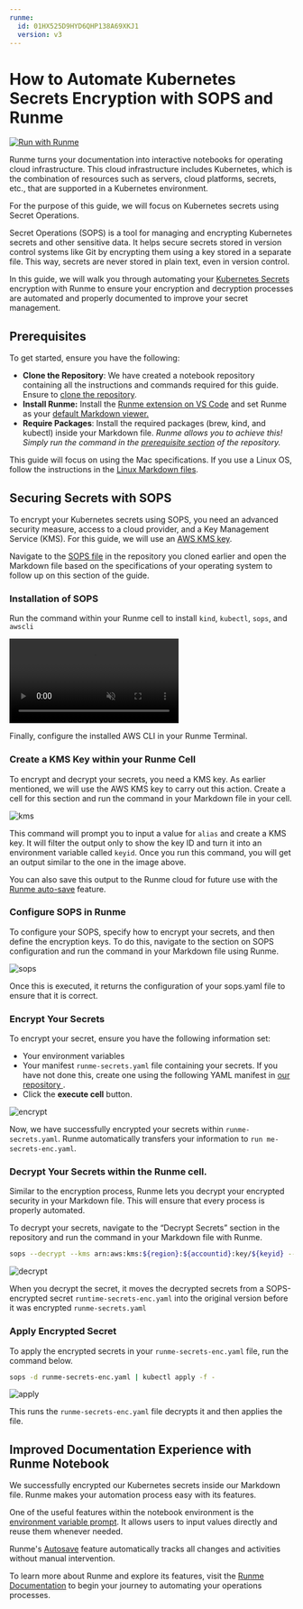 ```yaml
---
runme:
  id: 01HX525D9HYD6QHP138A69XKJ1
  version: v3
---
```


# How to Automate Kubernetes Secrets Encryption with SOPS and  Runme

[![Run with Runme](https://badgen.net/badge/Run%20with/Runme/5B3ADF?icon=https://runme.dev/img/logo.svg)](https://runme.dev/api/runme?repository=git@github.com:stateful/blog-examples.git&fileToOpen=kubernetes/k8s-secret/sops/sops-linux.md)

Runme turns your documentation into interactive notebooks for operating cloud infrastructure. This cloud infrastructure includes Kubernetes, which is the combination of resources such as servers, cloud platforms, secrets, etc., that are supported in a Kubernetes environment.

For the purpose of this guide, we will focus on Kubernetes secrets using Secret Operations.

Secret Operations (SOPS) is a tool for managing and encrypting Kubernetes secrets and other sensitive data. It helps secure secrets stored in version control systems like Git by encrypting them using a key stored in a separate file. This way, secrets are never stored in plain text, even in version control.

In this guide, we will walk you through automating your [Kubernetes Secrets](https://kubernetes.io/docs/concepts/configuration/secret/) encryption with Runme to ensure your encryption and decryption processes are automated and properly documented to improve your secret management.

## **Prerequisites**[](https://docs-runme-55rq3q1vz-stateful.vercel.app/guide/k8s-secret#prerequisites)

To get started, ensure you have the following:

- **Clone the Repository**: We have created a notebook repository containing all the instructions and commands required for this guide. Ensure to [clone the repository](https://github.com/stateful/blog-examples/tree/main/kubernetes/k8s-secret).
- **Install Runme:** Install the [Runme extension on VS Code](https://marketplace.visualstudio.com/items?itemName=stateful.runme) and set Runme as your [default Markdown viewer.](https://docs.runme.dev/installation/installrunme#how-to-set-vs-code-as-your-default-markdown-viewer)
- **Require Packages**: Install the required packages (brew, kind, and kubectl) inside your Markdown file. *Runme allows you to achieve this! Simply run the command in the [prerequisite section](https://github.com/stateful/blog-examples/blob/main/kubernetes/replicaset/replicaset-mac.md#prerequisites) of the repository.*

This guide will focus on using the Mac specifications. If you use a Linux OS, follow the instructions in the [Linux Markdown files](https://github.com/stateful/blog-examples/blob/main/kubernetes/k8s-secret/sops/sops-linux.md).

## **Securing Secrets with SOPS**[](https://docs-runme-55rq3q1vz-stateful.vercel.app/guide/k8s-secret#securing-secrets-with-sops)

To encrypt your Kubernetes secrets using SOPS, you need an advanced security measure, access to a cloud provider, and a Key Management Service (KMS). For this guide, we will use an [AWS KMS key](https://docs.aws.amazon.com/kms/latest/developerguide/concepts.html#kms_keys).

Navigate to the [SOPS file](https://github.com/stateful/blog-examples/tree/main/kubernetes/k8s-secret/sops) in the repository you cloned earlier and open the Markdown file based on the specifications of your operating system to follow up on this section of the guide.

### **Installation of SOPS**[](https://docs-runme-55rq3q1vz-stateful.vercel.app/guide/k8s-secret#installation-of-sops)

Run the command within your Runme cell to install `kind`, `kubectl`, `sops`, and `awscli`

<video autoPlay loop muted playsInline controls>
  <source src="/videos/runme-sops.mp4" type="video/mp4" />
  <source src="/videos/runme-sops.webm" type="video/webm" />
</video>

Finally, configure the installed AWS CLI in your Runme Terminal.

### **Create a KMS Key within your Runme Cell**[](https://docs-runme-55rq3q1vz-stateful.vercel.app/guide/k8s-secret#create-a-kms-key)

To encrypt and decrypt your secrets, you need a KMS key. As earlier mentioned, we will use the AWS KMS key to carry out this action. Create a cell for this section and run the command in your Markdown file in your cell.

![kms](../../static/img/guide-page/kms-key.png)

This command will prompt you to input a value for `alias` and create a KMS key. It will filter the output only to show the key ID and turn it into an environment variable called `keyid`. Once you run this command, you will get an output similar to the one in the image above.

You can also save this output to the Runme cloud for future use with the [Runme auto-save](https://docs.runme.dev/configuration/auto-save) feature.

### **Configure SOPS in Runme** [](https://docs-runme-55rq3q1vz-stateful.vercel.app/guide/k8s-secret#configure-sops)

To configure your SOPS, specify how to encrypt your secrets, and then define the encryption keys. To do this, navigate to the section on SOPS configuration and run the command in your Markdown file using Runme.

![sops](../../static/img/guide-page/configure-sops.png)

Once this is executed, it returns the configuration of your sops.yaml file to ensure that it is correct.

### **Encrypt Your Secrets**[](https://docs-runme-55rq3q1vz-stateful.vercel.app/guide/k8s-secret#encrypt-your-secrets)

To encrypt your secret, ensure you have the following information set:

- Your environment variables
- Your manifest `runme-secrets.yaml` file containing your secrets. If you have not done this, create one using the following YAML manifest in [our repository ](https://github.com/stateful/blog-examples/blob/main/kubernetes/k8s-secret/sops/runme-secrets.yaml).
- Click the **execute cell** button.

![encrypt](../../static/img/guide-page/runme-encrypt.png)

Now, we have successfully encrypted your secrets within `runme-secrets.yaml`. Runme automatically transfers your information to `run me-secrets-enc.yaml`.

### **Decrypt Your Secrets within the Runme cell.**[](https://docs-runme-55rq3q1vz-stateful.vercel.app/guide/k8s-secret#decrypt-your-secrets)

Similar to the encryption process, Runme lets you decrypt your encrypted security in your Markdown file. This will ensure that every process is properly automated.

To decrypt your secrets, navigate to the “Decrypt Secrets” section in the repository and run the command in your Markdown file with Runme.

```sh
sops --decrypt --kms arn:aws:kms:${region}:${accountid}:key/${keyid} --encryption-context Role:runme-test --encrypted-regex password runme-secrets-enc.yaml > runme-secrets.yaml
```

![decrypt](../../static/img/guide-page/runme-decrypt.png)

When you decrypt the secret, it moves the decrypted secrets from a SOPS-encrypted secret `runtime-secrets-enc.yaml` into the original version before it was encrypted `runme-secrets.yaml`

### **Apply Encrypted Secret**[](https://docs-runme-55rq3q1vz-stateful.vercel.app/guide/k8s-secret#apply-encrypted-secret)

To apply the encrypted secrets in your `runme-secrets-enc.yaml` file, run the command below.

```sh
sops -d runme-secrets-enc.yaml | kubectl apply -f -
```

![apply](../../static/img/guide-page/secret-apply-runme.png)

This runs the `runme-secrets-enc.yaml` file decrypts it and then applies the file.

## **Improved Documentation Experience with Runme Notebook**[](https://docs-runme-55rq3q1vz-stateful.vercel.app/guide/k8s-secret#improve-documentation-experience-with-runme-notebook)

We successfully encrypted our Kubernetes secrets inside our Markdown file. Runme makes your automation process easy with its features.

One of the useful features within the notebook environment is the [environment variable prompt](https://docs-runme-ckcd767be-stateful.vercel.app/getting-started/features#environment-variable-prompts). It allows users to input values directly and reuse them whenever needed.

Runme's [Autosave](https://docs.runme.dev/configuration/auto-save) feature automatically tracks all changes and activities without manual intervention.

To learn more about Runme and explore its features, visit the [Runme Documentation](https://docs.runme.dev/) to begin your journey to automating your operations processes.
